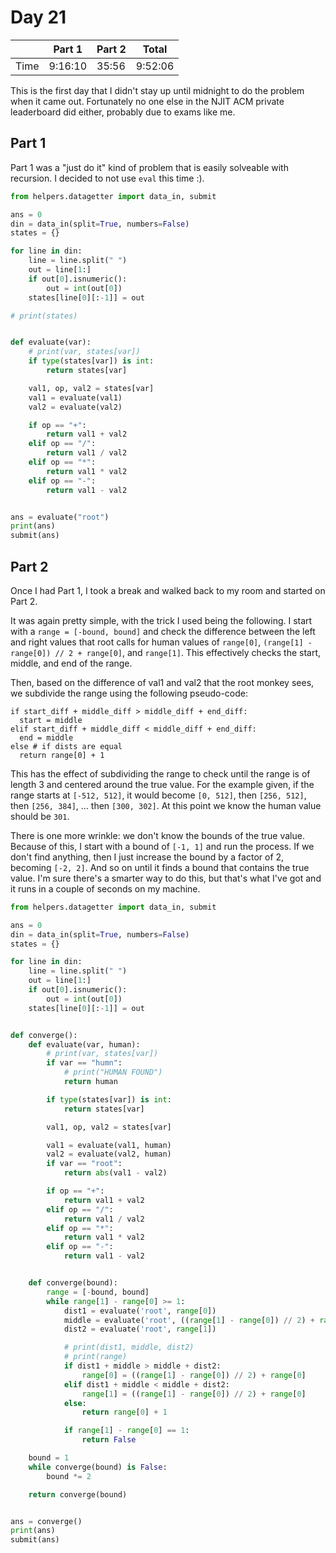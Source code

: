 # Day 21

| | Part 1 | Part 2 | Total |
|---|---|---|---|
|Time|9:16:10|35:56|9:52:06|

This is the first day that I didn't stay up until midnight to do the problem when it came out. Fortunately no one else in the NJIT ACM private leaderboard did either, probably due to exams like me.

## Part 1

Part 1 was a "just do it" kind of problem that is easily solveable with recursion. I decided to not use `eval` this time :).

```python
from helpers.datagetter import data_in, submit

ans = 0
din = data_in(split=True, numbers=False)
states = {}

for line in din:
    line = line.split(" ")
    out = line[1:]
    if out[0].isnumeric():
        out = int(out[0])
    states[line[0][:-1]] = out

# print(states)


def evaluate(var):
    # print(var, states[var])
    if type(states[var]) is int:
        return states[var]

    val1, op, val2 = states[var]
    val1 = evaluate(val1)
    val2 = evaluate(val2)

    if op == "+":
        return val1 + val2
    elif op == "/":
        return val1 / val2
    elif op == "*":
        return val1 * val2
    elif op == "-":
        return val1 - val2


ans = evaluate("root")
print(ans)
submit(ans)
```

## Part 2

Once I had Part 1, I took a break and walked back to my room and started on Part 2.

It was again pretty simple, with the trick I used being the following. I start with a `range = [-bound, bound]` and check the difference between the left and right values that root calls for human values of `range[0]`, `(range[1] - range[0]) // 2 + range[0]`, and `range[1]`. This effectively checks the start, middle, and end of the range.

Then, based on the difference of val1 and val2 that the root monkey sees, we subdivide the range using the following pseudo-code:

```
if start_diff + middle_diff > middle_diff + end_diff:
  start = middle
elif start_diff + middle_diff < middle_diff + end_diff:
  end = middle
else # if dists are equal
  return range[0] + 1
```

This has the effect of subdividing the range to check until the range is of length 3 and centered around the true value. For the example given, if the range starts at `[-512, 512]`, it would become `[0, 512]`, then `[256, 512]`, then `[256, 384]`, ... then `[300, 302]`. At this point we know the human value should be `301`.

There is one more wrinkle: we don't know the bounds of the true value. Because of this, I start with a bound of `[-1, 1]` and run the process. If we don't find anything, then I just increase the bound by a factor of 2, becoming `[-2, 2]`. And so on until it finds a bound that contains the true value. I'm sure there's a smarter way to do this, but that's what I've got and it runs in a couple of seconds on my machine.

```python
from helpers.datagetter import data_in, submit

ans = 0
din = data_in(split=True, numbers=False)
states = {}

for line in din:
    line = line.split(" ")
    out = line[1:]
    if out[0].isnumeric():
        out = int(out[0])
    states[line[0][:-1]] = out


def converge():
    def evaluate(var, human):
        # print(var, states[var])
        if var == "humn":
            # print("HUMAN FOUND")
            return human

        if type(states[var]) is int:
            return states[var]

        val1, op, val2 = states[var]

        val1 = evaluate(val1, human)
        val2 = evaluate(val2, human)
        if var == "root":
            return abs(val1 - val2)

        if op == "+":
            return val1 + val2
        elif op == "/":
            return val1 / val2
        elif op == "*":
            return val1 * val2
        elif op == "-":
            return val1 - val2


    def converge(bound):
        range = [-bound, bound]
        while range[1] - range[0] >= 1:
            dist1 = evaluate('root', range[0])
            middle = evaluate('root', ((range[1] - range[0]) // 2) + range[0])
            dist2 = evaluate('root', range[1])

            # print(dist1, middle, dist2)
            # print(range)
            if dist1 + middle > middle + dist2:
                range[0] = ((range[1] - range[0]) // 2) + range[0]
            elif dist1 + middle < middle + dist2:
                range[1] = ((range[1] - range[0]) // 2) + range[0]
            else:
                return range[0] + 1

            if range[1] - range[0] == 1:
                return False

    bound = 1
    while converge(bound) is False:
        bound *= 2

    return converge(bound)


ans = converge()
print(ans)
submit(ans)
```
